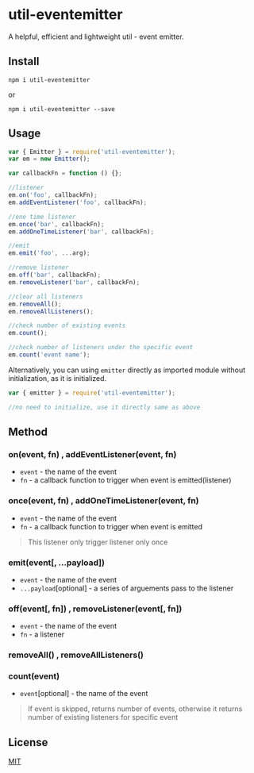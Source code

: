 # util-eventemitter
A helpful, efficient and lightweight util - event emitter.

## Install
```
npm i util-eventemitter
```
or
```
npm i util-eventemitter --save
```

## Usage
```js
var { Emitter } = require('util-eventemitter');
var em = new Emitter(); 

var callbackFn = function () {};

//listener
em.on('foo', callbackFn);
em.addEventListener('foo', callbackFn);

//one time listener
em.once('bar', callbackFn);
em.addOneTimeListener('bar', callbackFn);

//emit
em.emit('foo', ...arg);

//remove listener
em.off('bar', callbackFn);
em.removeListener('bar', callbackFn);

//clear all listeners 
em.removeAll();
em.removeAllListeners();

//check number of existing events
em.count();

//check number of listeners under the specific event
em.count('event name');
```
Alternatively, you can using `emitter` directly as imported module without initialization, as it is initialized. 
```js
var { emitter } = require('util-eventemitter');

//no need to initialize, use it directly same as above

```

## Method
### on(event, fn) , addEventListener(event, fn)
- `event` - the name of the event
- `fn` - a callback function to trigger when event is emitted(listener)

### once(event, fn) , addOneTimeListener(event, fn)
- `event` - the name of the event
- `fn` - a callback function to trigger when event is emitted
> This listener only trigger listener only once

### emit(event[, ...payload])
- `event` - the name of the event
- `...payload`[optional] - a series of arguements pass to the listener

### off(event[, fn]) , removeListener(event[, fn])
- `event` - the name of the event
- `fn` - a listener

### removeAll() , removeAllListeners()

### count(event)
- `event`[optional] - the name of the event
> If event is skipped, returns number of events, otherwise it returns number of existing listeners for specific event



## License
[MIT](LICENSE)
